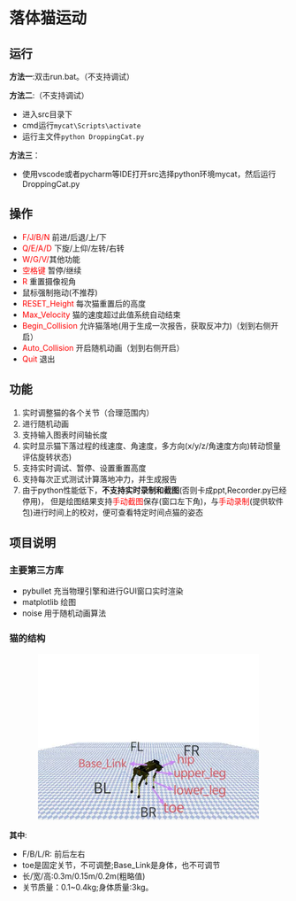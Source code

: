 # 落体猫运动

## 运行

**方法一**:双击run.bat。（不支持调试）

**方法二**:（不支持调试）

- 进入src目录下
- cmd运行`mycat\Scripts\activate`
- 运行主文件`python DroppingCat.py`

**方法三**：

- 使用vscode或者pycharm等IDE打开src选择python环境mycat，然后运行DroppingCat.py

## 操作

- <span style="color:red;">F/J/B/N</span>  前进/后退/上/下
- <span style="color:red;">Q/E/A/D</span> 下旋/上仰/左转/右转
- <span style="color:red;">W/G/V/</span>其他功能
- <span style="color:red;">空格键</span> 暂停/继续
- <span style="color:red;">R</span> 重置摄像视角
- 鼠标强制拖动(不推荐)
- <span style="color:red;">RESET_Height</span> 每次猫重置后的高度
- <span style="color:red;">Max_Velocity</span> 猫的速度超过此值系统自动结束
- <span style="color:red;">Begin_Collision</span> 允许猫落地(用于生成一次报告，获取反冲力)（划到右侧开启）
- <span style="color:red;">Auto_Collision</span> 开启随机动画（划到右侧开启）
- <span style="color:red;">Quit</span> 退出

## 功能

1. 实时调整猫的各个关节（合理范围内）
2. 进行随机动画
3. 支持输入图表时间轴长度
4. 实时显示猫下落过程的线速度、角速度，多方向(x/y/z/角速度方向)转动惯量评估旋转状态)
5. 支持实时调试、暂停、设置重置高度
6. 支持每次正式测试计算落地冲力，并生成报告
7. 由于python性能低下，**不支持实时录制和截图**(否则卡成ppt,Recorder.py已经停用)， 但是绘图结果支持<span style="color:red;">手动截图</span>保存(窗口左下角)，与<span style="color:red;">手动录制</span>(提供软件包)进行时间上的校对，便可查看特定时间点猫的姿态

## 项目说明

### 主要第三方库

- pybullet 充当物理引擎和进行GUI窗口实时渲染
- matplotlib 绘图
- noise 用于随机动画算法

### 猫的结构

<p align="center">
  <img src="resources/cat_structure.png" width="400" alt="落体猫示意图" >
</p>

**其中**:

- F/B/L/R: 前后左右
- toe是固定关节，不可调整;Base_Link是身体，也不可调节
- 长/宽/高:0.3m/0.15m/0.2m(粗略值)
- 关节质量：0.1~0.4kg;身体质量:3kg。


